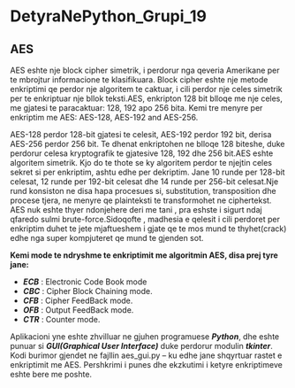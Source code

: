 # DetyraNePython_Grupi_19

## AES

AES eshte nje block cipher simetrik, i perdorur nga qeveria Amerikane per te mbrojtur informacione te klasifikuara. Block cipher eshte nje metode enkriptimi qe perdor nje algoritem te caktuar, i cili perdor nje celes simetrik per te enkriptuar nje bllok teksti.AES, enkripton 128 bit blloqe me nje celes, me gjatesi te paracaktuar: 128, 192 apo 256 bita. Kemi tre menyre per enkriptim me AES: AES-128, AES-192 and AES-256. <br/>

AES-128 perdor 128-bit gjatesi te celesit, AES-192 perdor 192 bit, derisa AES-256 perdor 256 bit. Te dhenat enkriptohen ne blloqe 128 biteshe, duke perdorur celesa kryptografik te gjatesive 128, 192 dhe 256 bit.AES eshte algoritem simetrik. Kjo do te thote se ky algoritem perdor te njejtin celes sekret si per enkriptim, ashtu edhe per dekriptim. Jane 10 runde per 128-bit celesat, 12 runde per 192-bit celesat dhe 14 runde per 256-bit celesat.Nje rund konsiston ne disa hapa procesues si, substitution, transposition dhe procese tjera, ne menyre qe plainteksti te transformohet ne ciphertekst. AES nuk eshte thyer ndonjehere deri me tani , pra eshste i sigurt ndaj qfaredo sulmi brute-force.Sidoqofte , madhesia e qelesit i cili perdoret per enkriptim duhet te jete mjaftueshem i gjate qe te mos mund te thyhet(crack) edhe nga super kompjuteret qe mund te gjenden sot. 


**Kemi mode te ndryshme te enkriptimit me algoritmin AES, disa prej tyre jane:** 
 * __*ECB*__ : Electronic Code Book mode
 * __*CBC*__ : Cipher Block Chaining mode.
 * __*CFB*__ : Cipher FeedBack mode.
 * __*OFB*__ : Output FeedBack mode.
 * __*CTR*__ : Counter mode.

   

Aplikacioni yne eshte zhvilluar ne gjuhen programuese __*Python*__, dhe eshte punuar si __*GUI(Graphical User Interface)*__ duke perdorur modulin __*tkinter*__.
Kodi burimor gjendet ne fajllin aes_gui.py – ku edhe jane shqyrtuar rastet e enkriptimit me AES. Pershkrimi i punes dhe ekzkutimi i ketyre enkriptimeve eshte bere me poshte. 
